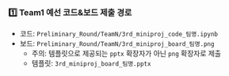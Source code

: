 ### 1️⃣ Team1 예선 코드&보드 제출 경로

* 코드: `Preliminary_Round/TeamN/3rd_miniproj_code_팀명.ipynb`
* 보드: `Preliminary_Round/TeamN/3rd_miniproj_board_팀명.png`
  * 주의: 템플릿으로 제공되는 `pptx` 확장자가 아닌 `png` 확장자로 제출
  * 템플릿: `3rd_miniproj_board_팀명.pptx`
